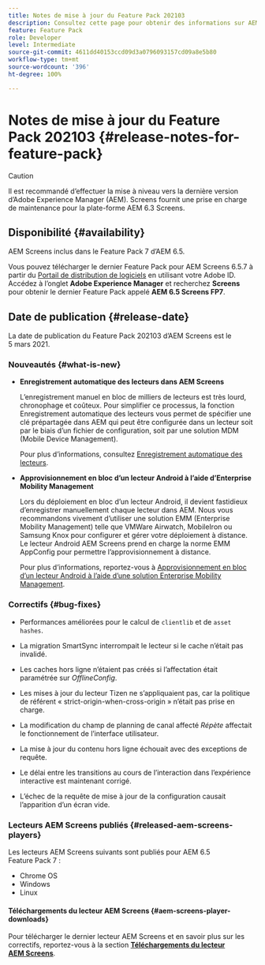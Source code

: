 ```yaml
---
title: Notes de mise à jour du Feature Pack 202103
description: Consultez cette page pour obtenir des informations sur AEM Screens Feature Pack 202103, publié le 5 mars 2021.
feature: Feature Pack
role: Developer
level: Intermediate
source-git-commit: 4611dd40153ccd09d3a0796093157cd09a8e5b80
workflow-type: tm+mt
source-wordcount: '396'
ht-degree: 100%

---
```



# Notes de mise à jour du Feature Pack 202103 {#release-notes-for-feature-pack}

>[!CAUTION]
>Il est recommandé d’effectuer la mise à niveau vers la dernière version d’Adobe Experience Manager (AEM). Screens fournit une prise en charge de maintenance pour la plate-forme AEM 6.3 Screens.

## Disponibilité {#availability}

AEM Screens inclus dans le Feature Pack 7 d’AEM 6.5.

Vous pouvez télécharger le dernier Feature Pack pour AEM Screens 6.5.7 à partir du [Portail de distribution de logiciels](https://experience.adobe.com/#/downloads/content/software-distribution/en/aem.html) en utilisant votre Adobe ID. Accédez à l’onglet **Adobe Experience Manager** et recherchez **Screens** pour obtenir le dernier Feature Pack appelé **AEM 6.5 Screens FP7**.

## Date de publication {#release-date}

La date de publication du Feature Pack 202103 d’AEM Screens est le 5 mars 2021.

### Nouveautés {#what-is-new}

* **Enregistrement automatique des lecteurs dans AEM Screens**

   L’enregistrement manuel en bloc de milliers de lecteurs est très lourd, chronophage et coûteux. Pour simplifier ce processus, la fonction Enregistrement automatique des lecteurs vous permet de spécifier une clé prépartagée dans AEM qui peut être configurée dans un lecteur soit par le biais d’un fichier de configuration, soit par une solution MDM (Mobile Device Management).

   Pour plus d’informations, consultez [Enregistrement automatique des lecteurs](/help/user-guide/auto-registration-players.md).


* **Approvisionnement en bloc d’un lecteur Android à l’aide d’Enterprise Mobility Management**

   Lors du déploiement en bloc d’un lecteur Android, il devient fastidieux d’enregistrer manuellement chaque lecteur dans AEM. Nous vous recommandons vivement d’utiliser une solution EMM (Enterprise Mobility Management) telle que VMWare Airwatch, MobileIron ou Samsung Knox pour configurer et gérer votre déploiement à distance. Le lecteur Android AEM Screens prend en charge la norme EMM AppConfig pour permettre l’approvisionnement à distance.

   Pour plus d’informations, reportez-vous à [Approvisionnement en bloc d’un lecteur Android à l’aide d’une solution Enterprise Mobility Management](/help/user-guide/implementing-android-player.md#implementation).


### Correctifs {#bug-fixes}

* Performances améliorées pour le calcul de `clientlib` et de `asset hashes`.

* La migration SmartSync interrompait le lecteur si le cache n’était pas invalidé.

* Les caches hors ligne n’étaient pas créés si l’affectation était paramétrée sur *OfflineConfig*.

* Les mises à jour du lecteur Tizen ne s’appliquaient pas, car la politique de référent « strict-origin-when-cross-origin » n’était pas prise en charge.

* La modification du champ de planning de canal affecté *Répète* affectait le fonctionnement de l’interface utilisateur.

* La mise à jour du contenu hors ligne échouait avec des exceptions de requête.

* Le délai entre les transitions au cours de l’interaction dans l’expérience interactive est maintenant corrigé.

* L’échec de la requête de mise à jour de la configuration causait l’apparition d’un écran vide.

### Lecteurs AEM Screens publiés {#released-aem-screens-players}

Les lecteurs AEM Screens suivants sont publiés pour AEM 6.5 Feature Pack 7 :

* Chrome OS
* Windows
* Linux

#### Téléchargements du lecteur AEM Screens {#aem-screens-player-downloads}

Pour télécharger le dernier lecteur AEM Screens et en savoir plus sur les correctifs, reportez-vous à la section **[Téléchargements du lecteur AEM Screens](https://download.macromedia.com/screens/index.html)**.
